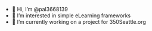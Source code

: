 - 👋 Hi, I’m @pal3668139
- 👀 I’m interested in simple eLearning frameworks
- 🌱 I’m currently working on a project for 350Seattle.org 

<!---
pal3668139/pal3668139 is a ✨ special ✨ repository because its `README.md` (this file) appears on your GitHub profile.
You can click the Preview link to take a look at your changes.
--->
